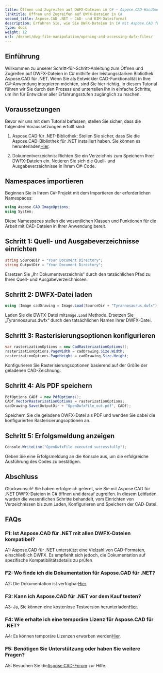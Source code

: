 ```yaml
---
title: Öffnen und Zugreifen auf DWFX-Dateien in C# – Aspose.CAD-Handbuch
linktitle: Öffnen und Zugreifen auf DWFX-Dateien in C#
second_title: Aspose.CAD .NET – CAD- und BIM-Dateiformat
description: Erfahren Sie, wie Sie DWFX-Dateien in C# mit Aspose.CAD für .NET öffnen und darauf zugreifen. Schritt-für-Schritt-Anleitung für die nahtlose Integration in Ihre Anwendungen.
type: docs
weight: 12
url: /de/net/dwg-file-manipulation/opening-and-accessing-dwfx-files/
---
```

## Einführung

Willkommen zu unserer Schritt-für-Schritt-Anleitung zum Öffnen und Zugreifen auf DWFX-Dateien in C# mithilfe der leistungsstarken Bibliothek Aspose.CAD für .NET. Wenn Sie als Entwickler CAD-Funktionalität in Ihre C#-Anwendung integrieren möchten, sind Sie hier richtig. In diesem Tutorial führen wir Sie durch den Prozess und unterteilen ihn in einfache Schritte, um ihn für Entwickler aller Erfahrungsstufen zugänglich zu machen.

## Voraussetzungen

Bevor wir uns mit dem Tutorial befassen, stellen Sie sicher, dass die folgenden Voraussetzungen erfüllt sind:

1.  Aspose.CAD für .NET-Bibliothek: Stellen Sie sicher, dass Sie die Aspose.CAD-Bibliothek für .NET installiert haben. Sie können es herunterladen[Hier](https://releases.aspose.com/cad/net/).

2. Dokumentverzeichnis: Richten Sie ein Verzeichnis zum Speichern Ihrer DWFX-Dateien ein. Notieren Sie sich die Quell- und Ausgabeverzeichnisse in Ihrem C#-Code.

## Namespaces importieren

Beginnen Sie in Ihrem C#-Projekt mit dem Importieren der erforderlichen Namespaces:

```csharp
using Aspose.CAD.ImageOptions;
using System;
```

Diese Namespaces stellen die wesentlichen Klassen und Funktionen für die Arbeit mit CAD-Dateien in Ihrer Anwendung bereit.

## Schritt 1: Quell- und Ausgabeverzeichnisse einrichten

```csharp
string SourceDir = "Your Document Directory";
string OutputDir = "Your Document Directory";
```

Ersetzen Sie „Ihr Dokumentverzeichnis“ durch den tatsächlichen Pfad zu Ihren Quell- und Ausgabeverzeichnissen.

## Schritt 2: DWFX-Datei laden

```csharp
using (Image cadDrawing = Image.Load(SourceDir + "Tyrannosaurus.dwfx"))
```

 Laden Sie die DWFX-Datei mit`Image.Load` Methode. Ersetzen Sie „Tyrannosaurus.dwfx“ durch den tatsächlichen Namen Ihrer DWFX-Datei.

## Schritt 3: Rasterisierungsoptionen konfigurieren

```csharp
var rasterizationOptions = new CadRasterizationOptions();
rasterizationOptions.PageWidth = cadDrawing.Size.Width;
rasterizationOptions.PageHeight = cadDrawing.Size.Height;
```

Konfigurieren Sie Rasterisierungsoptionen basierend auf der Größe der geladenen CAD-Zeichnung.

## Schritt 4: Als PDF speichern

```csharp
PdfOptions CADf = new PdfOptions();
CADf.VectorRasterizationOptions = rasterizationOptions;
cadDrawing.Save(OutputDir + "OpenDwfxFile_out.pdf", CADf);
```

Speichern Sie die geladene DWFX-Datei als PDF und wenden Sie dabei die konfigurierten Rasterisierungsoptionen an.

## Schritt 5: Erfolgsmeldung anzeigen

```csharp
Console.WriteLine("OpenDwfxFile executed successfully");
```

Geben Sie eine Erfolgsmeldung an die Konsole aus, um die erfolgreiche Ausführung des Codes zu bestätigen.

## Abschluss

Glückwunsch! Sie haben erfolgreich gelernt, wie Sie mit Aspose.CAD für .NET DWFX-Dateien in C# öffnen und darauf zugreifen. In diesem Leitfaden wurden die wesentlichen Schritte behandelt, vom Einrichten von Verzeichnissen bis zum Laden, Konfigurieren und Speichern der CAD-Datei.

## FAQs

### F1: Ist Aspose.CAD für .NET mit allen DWFX-Dateien kompatibel?

A1: Aspose.CAD für .NET unterstützt eine Vielzahl von CAD-Formaten, einschließlich DWFX. Es empfiehlt sich jedoch, die Dokumentation auf spezifische Kompatibilitätsdetails zu prüfen.

### F2: Wo finde ich die Dokumentation für Aspose.CAD für .NET?

 A2: Die Dokumentation ist verfügbar[Hier](https://reference.aspose.com/cad/net/).

### F3: Kann ich Aspose.CAD für .NET vor dem Kauf testen?

 A3: Ja, Sie können eine kostenlose Testversion herunterladen[Hier](https://releases.aspose.com/).

### F4: Wie erhalte ich eine temporäre Lizenz für Aspose.CAD für .NET?

 A4: Es können temporäre Lizenzen erworben werden[Hier](https://purchase.aspose.com/temporary-license/).

### F5: Benötigen Sie Unterstützung oder haben Sie weitere Fragen?

A5: Besuchen Sie die[Aspose.CAD-Forum](https://forum.aspose.com/c/cad/19) zur Hilfe.
